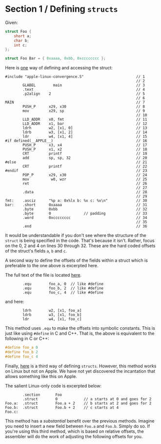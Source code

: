 # Section 1 / Defining `structs`

Given:

```c
struct Foo {
    short a;
    char b;
    int c;
};

struct Foo Bar = { 0xaaaa, 0xbb, 0xcccccccc };
```

Here is [one](./test02_companion1.s) way of defining and accessing the struct:

```text
#include "apple-linux-convergence.S"                        // 1 
                                                            // 2 
        GLABEL        main                                  // 3 
        .text                                               // 4 
        .p2align    2                                       // 5 
                                                            // 6 
MAIN                                                        // 7 
        PUSH_P      x29, x30                                // 8 
        mov         x29, sp                                 // 9 
                                                            // 10 
        LLD_ADDR    x0, fmt                                 // 11 
        LLD_ADDR    x1, bar                                 // 12 
        ldrh        w2, [x1, 0]                             // 13 
        ldrb        w3, [x1, 2]                             // 14 
        ldr         w4, [x1, 4]                             // 15 
#if defined(__APPLE__)                                      // 16 
        PUSH_P      x3, x4                                  // 17 
        PUSH_P      x1, x2                                  // 18 
        CRT         printf                                  // 19 
        add         sp, sp, 32                              // 20 
#else                                                       // 21 
        CRT         printf                                  // 22 
#endif                                                      // 23 
        POP_P       x29, x30                                // 24 
        mov          w0, wzr                                // 25 
        ret                                                 // 26 
                                                            // 27 
        .data                                               // 28 
                                                            // 29 
fmt:    .asciz      "%p a: 0x%lx b: %x c: %x\n"             // 30 
bar:    .short      0xaaaa                                  // 31 
        .byte       0xbb                                    // 32 
        .byte       0               // padding              // 33 
        .word       0xcccccccc                              // 34 
                                                            // 35 
        .end                                                // 36
```

It would be understandable if you don't see where the structure of the
`struct` is being specified in the code. That's because it isn't.
Rather, focus on the 0, 2 and 4 on lines 30 through 32. These are the
hard coded offsets of the struct's fields `a`, `b` and `c`.

A second way to define the offsets of the fields within a struct which
is preferable to the one above is excerpted here.


The full text of the file is located
[here](./test02_companion2.s).

```text
        .equ        foo_a, 0  // like #define
        .equ        foo_b, 2  // like #define
        .equ        foo_c, 4  // like #define
```

and here:

```text
        ldrh        w2, [x1, foo_a]
        ldrb        w3, [x1, foo_b]
        ldr         w4, [x1, foo_c]
```

This method uses `.equ` to make the offsets into symbolic constants.
This is just like using `#define` in C and C++. That is, the above is
equivalent to the following in C or C++:

```c
#define foo_a 0
#define foo_b 2
#define foo_c 4
```

Finally, [here](./test02_companion3.s) is a third way of defining
`structs`. However, this method works on Linux but not on Apple. We have
not yet discovered the incantation that allows something like this on
Apple.

The salient Linux-only code is excerpted below:

```text
        .section       Foo                                          
        .struct        0            // a starts at 0 and goes for 2 
Foo.a:  .struct        Foo.a + 2    // b starts at 2 and goes for 2 
Foo.b:  .struct        Foo.b + 2    // c starts at 4                
Foo.c:
```

This method has a *substantial* benefit over the previous methods.
Imagine you need to insert a new field between `Foo.a` and `Foo.b`.
Simply do so. If you're using this third method, which is based on
relative offsets, the assembler will do the work of adjusting the
following offsets for you.
